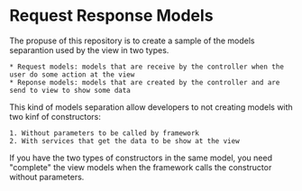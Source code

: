 # Request Response Models

The propuse of this repository is to create a sample of the models separantion used by the view in two types.

    * Request models: models that are receive by the controller when the user do some action at the view
    * Reponse models: models that are created by the controller and are send to view to show some data

This kind of models separation allow developers to not creating models with two kinf of constructors:

    1. Without parameters to be called by framework
    2. With services that get the data to be show at the view

If you have the two types of constructors in the same model, you need "complete" the view models when the framework calls the constructor without parameters.